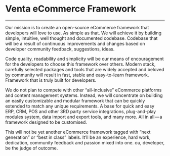 # Venta eCommerce Framework

<hr/>

Our mission is to create an open-source eCommerce framework that developers will
love to use. As simple as that. We will achieve it by building simple, intuitive,
well thought and documented codebase. Codebase that will be a result of continuous
improvements and changes based on developer community feedback, suggestions, ideas.

Code quality, readability and simplicity will be our means of encouragement for the
developers to choose this framework over others. Modern stack, carefully selected
packages and tools that are widely accepted and beloved by community will result in
fast, stable and easy-to-learn framework. Framework that is truly built for developers.

We do not plan to compete with other “all-inclusive” eCommerce platforms and content
management systems. Instead, we will concentrate on building an easily customizable
and modular framework that can be quickly extended to match any unique requirements.
A base for quick and easy ERP, CRM, POS and other 3RD party service integrations,
plug-and-play modules system, data import and export tools, and many more. All in
all — a framework designed to be customised.

This will not be yet another eCommerce framework tagged with “next generation” or
“best in class” labels. It’ll be an experience, hard work, dedication, community
feedback and passion mixed into one. ou, developer, be the judge of outcome.